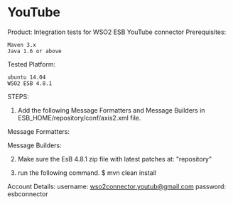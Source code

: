 YouTube
=======
Product: Integration tests for WSO2 ESB YouTube connector Prerequisites:

    Maven 3.x
    Java 1.6 or above

Tested Platform:

    ubuntu 14.04
    WSO2 ESB 4.8.1

STEPS:
1. Add the following Message Formatters  and Message Builders  in ESB_HOME/repository/conf/axis2.xml file.

Message Formatters:
<messageFormatter contentType="application/octet-stream"
                        class="org.wso2.carbon.relay.ExpandingMessageFormatter"/>
<messageFormatter contentType="video/*"
                        class="org.wso2.carbon.relay.ExpandingMessageFormatter"/>

Message Builders:
<messageBuilder contentType="video/*"
                        class="org.wso2.carbon.relay.BinaryRelayBuilder"/>
<messageBuilder contentType="application/octet-stream"
                        class="org.wso2.carbon.relay.BinaryRelayBuilder"/>

2. Make sure the EsB 4.8.1 zip file with latest patches at: "repository"

3. run the following command. $ mvn clean install



Account Details: 
         username: wso2connector.youtub@gmail.com
         password: esbconnector


